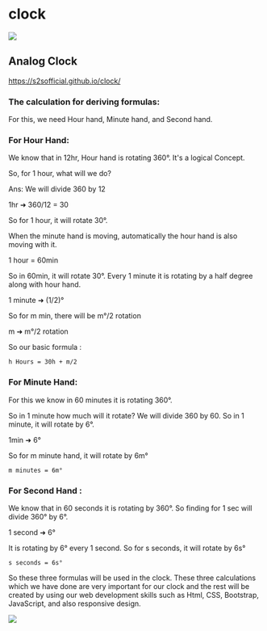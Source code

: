 # clock
![](https://source.unsplash.com/random/1920x1080/?clock)
## Analog Clock

https://s2sofficial.github.io/clock/

### The calculation for deriving formulas:
For this, we need Hour hand, Minute hand, and Second hand.

### For Hour Hand:
We know that in 12hr, Hour hand is rotating 360°. It's a logical Concept.

So, for 1 hour, what will we do?

Ans: We will divide 360 by 12

1hr ➜ 360/12 = 30

So for 1 hour, it will rotate 30°.

When the minute hand is moving, automatically the hour hand is also moving with it.

1 hour = 60min

So in 60min, it will rotate 30°. Every 1 minute it is rotating by a half degree along with hour hand.

1 minute ➜ (1/2)°

So for m min, there will be m°/2 rotation

m ➜  m°/2 rotation

So our basic formula : 

```h Hours = 30h + m/2```

### For Minute Hand:
For this we know in 60 minutes it is rotating 360°.

So in 1 minute how much will it rotate?
We will divide 360 by 60. So in 1 minute, it will rotate by 6°.

1min ➜ 6°

So for m minute hand, it will rotate by 6m°

```m minutes = 6m°```

### For Second Hand :
We know that in 60 seconds it is rotating by 360°. So finding for 1 sec will divide 360° by 6°.

1 second ➜ 6°

It is rotating by 6° every 1 second. So for s seconds, it will rotate by 6s°

```s seconds = 6s°```

So these three formulas will be used in the clock. These three calculations which we have done are very important for our clock and the rest will be created by using our web development skills such as Html, CSS, Bootstrap, JavaScript, and also responsive design.


![](https://source.unsplash.com/random/1920x1080/?thankyou,smiley)
